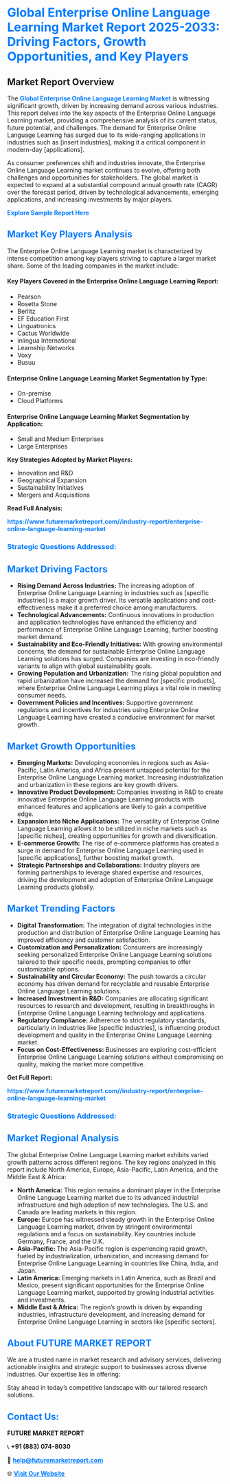 <h1 style="color: #007BFF;">Global Enterprise Online Language Learning Market Report 2025-2033: Driving Factors, Growth Opportunities, and Key Players</h1>

<section id="overview">
<h2>Market Report Overview</h2>
<p>The <a href="https://www.futuremarketreport.com//industry-report/enterprise-online-language-learning-market" style="color: #007BFF; text-decoration: none;"><strong>Global Enterprise Online Language Learning Market</strong></a> is witnessing significant growth, driven by increasing demand across various industries. This report delves into the key aspects of the Enterprise Online Language Learning market, providing a comprehensive analysis of its current status, future potential, and challenges. The demand for Enterprise Online Language Learning has surged due to its wide-ranging applications in industries such as [insert industries], making it a critical component in modern-day [applications].</p>
<p>As consumer preferences shift and industries innovate, the Enterprise Online Language Learning market continues to evolve, offering both challenges and opportunities for stakeholders. The global market is expected to expand at a substantial compound annual growth rate (CAGR) over the forecast period, driven by technological advancements, emerging applications, and increasing investments by major players.</p>
</section>

<section id="overview">
<p><a href="https://www.futuremarketreport.com//request-sample/reportId=51923" style="color: #007BFF; text-decoration: none;"><strong>Explore Sample Report Here</strong></a></p>
</section>

<section id="key-players">
<h2 style="color: #007BFF;">Market Key Players Analysis</h2>
<p>The Enterprise Online Language Learning market is characterized by intense competition among key players striving to capture a larger market share. Some of the leading companies in the market include:</p>
<h4>Key Players Covered in the Enterprise Online Language Learning Report:</h4>
<ul><li>Pearson</li><li>Rosetta Stone</li><li>Berlitz</li><li>EF Education First</li><li>Linguatronics</li><li>Cactus Worldwide</li><li>inlingua International</li><li>Learnship Networks</li><li>Voxy</li><li>Busuu</li></ul>
<h4>Enterprise Online Language Learning Market Segmentation by Type:</h4>
<ul><li>On-premise</li><li>Cloud Platforms</li></ul>

<h4>Enterprise Online Language Learning Market Segmentation by Application:</h4>
<ul><li>Small and Medium Enterprises</li><li>Large Enterprises</li></ul>
<p><strong>Key Strategies Adopted by Market Players:</strong></p>
<ul>
<li>Innovation and R&D</li>
<li>Geographical Expansion</li>
<li>Sustainability Initiatives</li>
<li>Mergers and Acquisitions</li>
</ul>
</section>

<section>
<p><strong>Read Full Analysis: </strong></p><a href="https://www.futuremarketreport.com//industry-report/enterprise-online-language-learning-market" style="color: #007BFF; text-decoration: none;"><strong>https://www.futuremarketreport.com//industry-report/enterprise-online-language-learning-market</strong></a>
<h3 style="color: #007BFF;">Strategic Questions Addressed:</h3>
</section>

<section id="driving-factors">
<h2 style="color: #007BFF;">Market Driving Factors</h2>
<ul>
<li><strong>Rising Demand Across Industries:</strong> The increasing adoption of Enterprise Online Language Learning in industries such as [specific industries] is a major growth driver. Its versatile applications and cost-effectiveness make it a preferred choice among manufacturers.</li>
<li><strong>Technological Advancements:</strong> Continuous innovations in production and application technologies have enhanced the efficiency and performance of Enterprise Online Language Learning, further boosting market demand.</li>
<li><strong>Sustainability and Eco-Friendly Initiatives:</strong> With growing environmental concerns, the demand for sustainable Enterprise Online Language Learning solutions has surged. Companies are investing in eco-friendly variants to align with global sustainability goals.</li>
<li><strong>Growing Population and Urbanization:</strong> The rising global population and rapid urbanization have increased the demand for [specific products], where Enterprise Online Language Learning plays a vital role in meeting consumer needs.</li>
<li><strong>Government Policies and Incentives:</strong> Supportive government regulations and incentives for industries using Enterprise Online Language Learning have created a conducive environment for market growth.</li>
</ul>
</section>

<section id="growth-opportunities">
<h2 style="color: #007BFF;">Market Growth Opportunities</h2>
<ul>
<li><strong>Emerging Markets:</strong> Developing economies in regions such as Asia-Pacific, Latin America, and Africa present untapped potential for the Enterprise Online Language Learning market. Increasing industrialization and urbanization in these regions are key growth drivers.</li>
<li><strong>Innovative Product Development:</strong> Companies investing in R&D to create innovative Enterprise Online Language Learning products with enhanced features and applications are likely to gain a competitive edge.</li>
<li><strong>Expansion into Niche Applications:</strong> The versatility of Enterprise Online Language Learning allows it to be utilized in niche markets such as [specific niches], creating opportunities for growth and diversification.</li>
<li><strong>E-commerce Growth:</strong> The rise of e-commerce platforms has created a surge in demand for Enterprise Online Language Learning used in [specific applications], further boosting market growth.</li>
<li><strong>Strategic Partnerships and Collaborations:</strong> Industry players are forming partnerships to leverage shared expertise and resources, driving the development and adoption of Enterprise Online Language Learning products globally.</li>
</ul>
</section>

<section id="trending-factors">
<h2 style="color: #007BFF;">Market Trending Factors</h2>
<ul>
<li><strong>Digital Transformation:</strong> The integration of digital technologies in the production and distribution of Enterprise Online Language Learning has improved efficiency and customer satisfaction.</li>
<li><strong>Customization and Personalization:</strong> Consumers are increasingly seeking personalized Enterprise Online Language Learning solutions tailored to their specific needs, prompting companies to offer customizable options.</li>
<li><strong>Sustainability and Circular Economy:</strong> The push towards a circular economy has driven demand for recyclable and reusable Enterprise Online Language Learning solutions.</li>
<li><strong>Increased Investment in R&D:</strong> Companies are allocating significant resources to research and development, resulting in breakthroughs in Enterprise Online Language Learning technology and applications.</li>
<li><strong>Regulatory Compliance:</strong> Adherence to strict regulatory standards, particularly in industries like [specific industries], is influencing product development and quality in the Enterprise Online Language Learning market.</li>
<li><strong>Focus on Cost-Effectiveness:</strong> Businesses are exploring cost-efficient Enterprise Online Language Learning solutions without compromising on quality, making the market more competitive.</li>
</ul>
</section>

<section>
<p><strong>Get Full Report: </strong></p><a href="https://www.futuremarketreport.com//industry-report/enterprise-online-language-learning-market" style="color: #007BFF; text-decoration: none;"><strong>https://www.futuremarketreport.com//industry-report/enterprise-online-language-learning-market</strong></a>
<h3 style="color: #007BFF;">Strategic Questions Addressed:</h3>
</section>


<section id="regional-analysis">
<h2 style="color: #007BFF;">Market Regional Analysis</h2>
<p>The global Enterprise Online Language Learning market exhibits varied growth patterns across different regions. The key regions analyzed in this report include North America, Europe, Asia-Pacific, Latin America, and the Middle East & Africa:</p>
<ul>
<li><strong>North America:</strong> This region remains a dominant player in the Enterprise Online Language Learning market due to its advanced industrial infrastructure and high adoption of new technologies. The U.S. and Canada are leading markets in this region.</li>
<li><strong>Europe:</strong> Europe has witnessed steady growth in the Enterprise Online Language Learning market, driven by stringent environmental regulations and a focus on sustainability. Key countries include Germany, France, and the U.K.</li>
<li><strong>Asia-Pacific:</strong> The Asia-Pacific region is experiencing rapid growth, fueled by industrialization, urbanization, and increasing demand for Enterprise Online Language Learning in countries like China, India, and Japan.</li>
<li><strong>Latin America:</strong> Emerging markets in Latin America, such as Brazil and Mexico, present significant opportunities for the Enterprise Online Language Learning market, supported by growing industrial activities and investments.</li>
<li><strong>Middle East & Africa:</strong> The region’s growth is driven by expanding industries, infrastructure development, and increasing demand for Enterprise Online Language Learning in sectors like [specific sectors].</li>
</ul>
</section>

<footer>
<h2 style="color: #007BFF;">About FUTURE MARKET REPORT</h2>
<p>We are a trusted name in market research and advisory services, delivering actionable insights and strategic support to businesses across diverse industries. Our expertise lies in offering:</p>

<p>Stay ahead in today’s competitive landscape with our tailored research solutions.</p>

<h2 style="color: #007BFF;">Contact Us:</h2>
<p><strong>FUTURE MARKET REPORT</strong></p>
<p>📞 <strong>+91 (883) 074-8030</strong></p>
<p>📧 <strong><a href="mailto:help@futuremarketreport.com" style="color: #007BFF;">help@futuremarketreport.com</a></strong></p>
<p>🌐 <strong><a href="https://www.futuremarketreport.com/" style="color: #007BFF;">Visit Our Website</a></strong></p>
</footer>